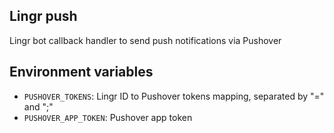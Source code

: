 ## Lingr push

Lingr bot callback handler to send push notifications via Pushover

## Environment variables

- `PUSHOVER_TOKENS`: Lingr ID to Pushover tokens mapping, separated by "=" and ";"
- `PUSHOVER_APP_TOKEN`: Pushover app token

